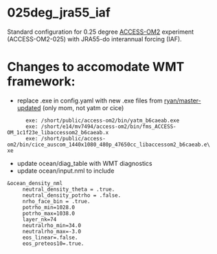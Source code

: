 # 025deg_jra55_iaf
Standard configuration for 0.25 degree [ACCESS-OM2](https://github.com/COSIMA/access-om2) experiment (ACCESS-OM2-025) with JRA55-do interannual forcing (IAF).

# Changes to accomodate WMT framework:
- replace .exe in config.yaml with new .exe files from [ryan/master-updated](https://github.com/rmholmes/MOM5/tree/ryan/master-updated) (only mom, not yatm or cice)
```
      exe: /short/public/access-om2/bin/yatm_b6caeab.exe
      exe: /short/e14/mv7494/access-om2/bin/fms_ACCESS-OM_1c1f23e_libaccessom2_b6caeab.x
      exe: /short/public/access-om2/bin/cice_auscom_1440x1080_480p_47650cc_libaccessom2_b6caeab.e\
xe
```
- update ocean/diag_table with WMT diagnostics
- update ocean/input.nml to include
```
&ocean_density_nml
     neutral_density_theta = .true.
     neutral_density_potrho = .false.
     nrho_face_bin = .true.
     potrho_min=1028.0
     potrho_max=1038.0
     layer_nk=74
     neutralrho_min=34.0
     neutralrho_max=-3.0
     eos_linear=.false.
     eos_preteos10=.true.
```